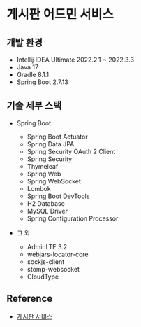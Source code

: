 # 게시판 어드민 서비스

## 개발 환경
- Intellij IDEA Ultimate 2022.2.1 ~ 2022.3.3
- Java 17
- Gradle 8.1.1
- Spring Boot 2.7.13

## 기술 세부 스택
- Spring Boot
    - Spring Boot Actuator
    - Spring Data JPA
    - Spring Security OAuth 2 Client
    - Spring Security
    - Thymeleaf
    - Spring Web
    - Spring WebSocket
    - Lombok
    - Spring Boot DevTools
    - H2 Database
    - MySQL Driver
    - Spring Configuration Processor

- 그 외
  - AdminLTE 3.2
  - webjars-locator-core
  - sockjs-client
  - stomp-websocket
  - CloudType

## Reference
- [게시판 서비스](https://github.com/JadeKim042386/project-board)
